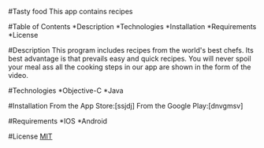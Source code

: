 #Tasty food
This app contains recipes

#Table of Contents
*Description
*Technologies
*Installation
*Requirements
*License

#Description 
This program includes recipes from the world's best chefs. 
Its best advantage is that prevails easy and quick recipes.
You will never spoil your meal ass all the cooking steps in 
our app are shown in the form of the video.

#Technologies
*Objective-C
*Java

#Installation 
From the App Store:[ssjdj]
From the Google Play:[dnvgmsv]





#Requirements
*IOS
*Android



#License 
[MIT](https://choosealicense.com/licenses/mit/)
 
